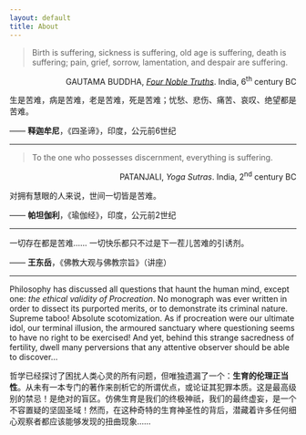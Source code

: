 ```yaml
---
layout: default
title: About
---
```




>Birth is suffering, sickness is suffering, old age is suffering, death is suffering; pain, grief, sorrow, lamentation, and despair are suffering.

<div style="text-align: right;">
    GAUTAMA BUDDHA, <a href="https://encyclopediaofbuddhism.org/wiki/Four_Noble_Truths" target="_blank"><i>Four Noble Truths</i></a>. India, 6<sup>th</sup> century BC
</div>


生是苦难，病是苦难，老是苦难，死是苦难；忧愁、悲伤、痛苦、哀叹、绝望都是苦难。

—— **释迦牟尼**，《四圣谛》，印度，公元前6世纪




------



>To the one who possesses discernment, everything is suffering. 

<div style="text-align: right;">
    PATANJALI, <i>Yoga Sutras</i>. India, 2<sup>nd</sup> century BC
</div>


对拥有慧眼的人来说，世间一切皆是苦难。

—— **帕坦伽利**，《瑜伽经》，印度，公元前2世纪



------



一切存在都是苦难…… 一切快乐都只不过是下一茬儿苦难的引诱剂。

—— **王东岳**，《佛教大观与佛教宗旨》（讲座）



------

Philosophy has discussed all questions that haunt the human mind, except one: *the ethical validity of Procreation*. No monograph was ever written in order to dissect its purported merits, or to demonstrate its criminal nature. Supreme taboo! Absolute scotomization. As if procreation were our ultimate idol, our terminal illusion, the armoured sanctuary where questioning seems to have no right to be exercised! And yet, behind this strange sacredness of fertility, dwell many perversions that any attentive observer should be able to discover…

哲学已经探讨了困扰人类心灵的所有问题，但唯独遗漏了一个：**生育的伦理正当性**。从未有一本专门的著作来剖析它的所谓优点，或论证其犯罪本质。这是最高级别的禁忌！是绝对的盲区。仿佛生育是我们的终极神祇，我们的最终虚妄，是一个不容置疑的坚固圣域！然而，在这种奇特的生育神圣性的背后，潜藏着许多任何细心观察者都应该能够发现的扭曲现象……
